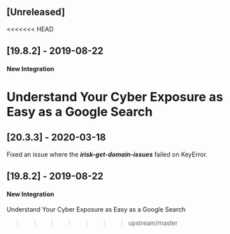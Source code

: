 ## [Unreleased]


<<<<<<< HEAD
## [19.8.2] - 2019-08-22
#### New Integration
Understand Your Cyber Exposure as Easy as a Google Search
=======
## [20.3.3] - 2020-03-18
Fixed an issue where the ***irisk-get-domain-issues*** failed on KeyError.

## [19.8.2] - 2019-08-22
#### New Integration
Understand Your Cyber Exposure as Easy as a Google Search
>>>>>>> upstream/master
